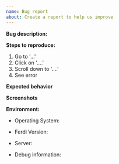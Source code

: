 ```yaml
---
name: Bug report
about: Create a report to help us improve
---
```

<!--
Please remember that if you are logging a bug for some service that has *stopped working*, please log the bug [here](https://github.com/getferdi/recipes/issues)
Please remember to read the [self-help documentation](https://github.com/getferdi/ferdi#troubleshooting-recipes-self-help) - in case it helps you unblock yourself.

Please fill our form below, this way we can analyse and fix the problem as fast as possible.

Please keep in mind that any text inside "<!--" and "--\>" are comments from us and won't be visible in your bug report, so please don't put any text in them.
-->
**Bug description:**
<!-- Add a clear and concise description of what the bug is -->

**Steps to reproduce:**
<!-- Explain to us how we can reproduce your bug on our computer -->

1. Go to '...'
2. Click on '....'
3. Scroll down to '....'
4. See error

**Expected behavior**
<!-- If applicable, add a description of what you expected to happen. -->

**Screenshots**
<!-- If applicable, add screenshots to help explain your problem. -->
<!-- You can simply drag and drop any image file into the editor to add it to the report -->

**Environment:**

- Operating System: <!-- e.g. macOS Catalina, Windows 10, etc. -->
- Ferdi Version: <!-- e.g. 5.4.3 -->
- Server: <!-- e.g. Ferdi, Franz, Using without an account -->

- Debug information:
<!--
Get your debug information via Ferdi "Help" menu ("Copy/Publish Debug Information") then
share a debug information file or your published link with us.
-->

<!-- Please consider supporting Ferdi!
👉  https://github.com/sponsors/getferdi
👉  https://opencollective.com/getferdi/donate -->
